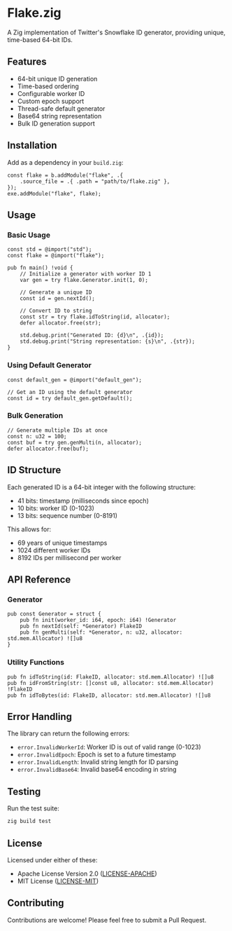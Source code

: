 # Flake.zig

A Zig implementation of Twitter's Snowflake ID generator, providing unique, time-based 64-bit IDs.

## Features

- 64-bit unique ID generation
- Time-based ordering
- Configurable worker ID
- Custom epoch support
- Thread-safe default generator
- Base64 string representation
- Bulk ID generation support

## Installation

Add as a dependency in your `build.zig`:

```zig
const flake = b.addModule("flake", .{
    .source_file = .{ .path = "path/to/flake.zig" },
});
exe.addModule("flake", flake);
```

## Usage

### Basic Usage

```zig
const std = @import("std");
const flake = @import("flake");

pub fn main() !void {
    // Initialize a generator with worker ID 1
    var gen = try flake.Generator.init(1, 0);
    
    // Generate a unique ID
    const id = gen.nextId();
    
    // Convert ID to string
    const str = try flake.idToString(id, allocator);
    defer allocator.free(str);
    
    std.debug.print("Generated ID: {d}\n", .{id});
    std.debug.print("String representation: {s}\n", .{str});
}
```

### Using Default Generator

```zig
const default_gen = @import("default_gen");

// Get an ID using the default generator
const id = try default_gen.getDefault();
```

### Bulk Generation

```zig
// Generate multiple IDs at once
const n: u32 = 100;
const buf = try gen.genMulti(n, allocator);
defer allocator.free(buf);
```

## ID Structure

Each generated ID is a 64-bit integer with the following structure:

- 41 bits: timestamp (milliseconds since epoch)
- 10 bits: worker ID (0-1023)
- 13 bits: sequence number (0-8191)

This allows for:
- 69 years of unique timestamps
- 1024 different worker IDs
- 8192 IDs per millisecond per worker

## API Reference

### Generator

```zig
pub const Generator = struct {
    pub fn init(worker_id: i64, epoch: i64) !Generator
    pub fn nextId(self: *Generator) FlakeID
    pub fn genMulti(self: *Generator, n: u32, allocator: std.mem.Allocator) ![]u8
}
```

### Utility Functions

```zig
pub fn idToString(id: FlakeID, allocator: std.mem.Allocator) ![]u8
pub fn idFromString(str: []const u8, allocator: std.mem.Allocator) !FlakeID
pub fn idToBytes(id: FlakeID, allocator: std.mem.Allocator) ![]u8
```

## Error Handling

The library can return the following errors:
- `error.InvalidWorkerId`: Worker ID is out of valid range (0-1023)
- `error.InvalidEpoch`: Epoch is set to a future timestamp
- `error.InvalidLength`: Invalid string length for ID parsing
- `error.InvalidBase64`: Invalid base64 encoding in string

## Testing

Run the test suite:

```bash
zig build test
```

## License

Licensed under either of these:

* Apache License Version 2.0 ([LICENSE-APACHE](LICENSE-APACHE))
* MIT License ([LICENSE-MIT](LICENSE-MIT))

## Contributing

Contributions are welcome! Please feel free to submit a Pull Request. 